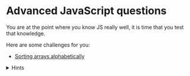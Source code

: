 # Advanced JavaScript questions

You are at the point where you know JS really well, it is time that you test that knowledge.

Here are some challenges for you:

- [Sorting arrays alphabetically](https://www.codewars.com/kata/51f41fe7e8f176e70d0002b9)

<details>
<summary>Hints</summary>
<ul>
<li> Read about the <a href="https://developer.mozilla.org/en-US/docs/Web/JavaScript/Reference/Global_Objects/Array/sort" traget="_blank">array.sort</a> method</li>
<li>Consider the best way to sort such an array</li>
<li>What happens when you have both upper and lower case in the same array?</li>
</ul>
</details>

